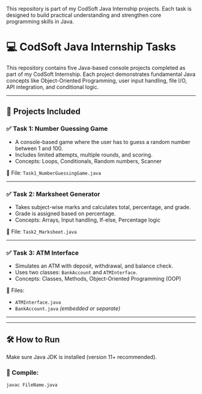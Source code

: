 This repository is part of my CodSoft Java Internship projects. Each task is designed to build practical understanding and strengthen core programming skills in Java.

# 💻 CodSoft Java Internship Tasks

This repository contains five Java-based console projects completed as part of my CodSoft Internship. Each project demonstrates fundamental Java concepts like Object-Oriented Programming, user input handling, file I/O, API integration, and conditional logic.

---

## 📁 Projects Included

### ✅ Task 1: Number Guessing Game
- A console-based game where the user has to guess a random number between 1 and 100.
- Includes limited attempts, multiple rounds, and scoring.
- Concepts: Loops, Conditionals, Random numbers, Scanner

📄 File: `Task1_NumberGuessingGame.java`

---

### ✅ Task 2: Marksheet Generator
- Takes subject-wise marks and calculates total, percentage, and grade.
- Grade is assigned based on percentage.
- Concepts: Arrays, Input handling, If-else, Percentage logic

📄 File: `Task2_Marksheet.java`

---

### ✅ Task 3: ATM Interface
- Simulates an ATM with deposit, withdrawal, and balance check.
- Uses two classes: `BankAccount` and `ATMInterface`.
- Concepts: Classes, Methods, Object-Oriented Programming (OOP)

📄 Files:
- `ATMInterface.java`  
- `BankAccount.java` *(embedded or separate)*

---


---

## 🛠️ How to Run

Make sure Java JDK is installed (version 11+ recommended).

### 🔹 Compile:
```bash
javac FileName.java
